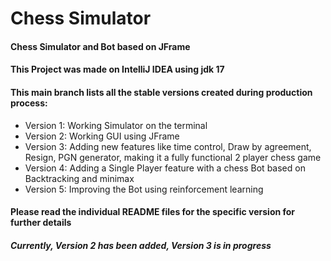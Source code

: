 # Chess Simulator
#### Chess Simulator and Bot based on JFrame 
#### This Project was made on IntelliJ IDEA using jdk 17
#### This main branch lists all the stable versions created during production process: 
- Version 1: Working Simulator on the terminal
- Version 2: Working GUI using JFrame
- Version 3: Adding new features like time control, Draw by agreement, Resign, PGN generator, making it a fully functional 2 player chess game
- Version 4: Adding a Single Player feature with a chess Bot based on Backtracking and minimax
- Version 5: Improving the Bot using reinforcement learning
#### Please read the individual README files for the specific version for further details

#### *Currently, Version 2 has been added, Version 3 is in progress*
